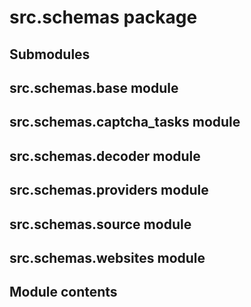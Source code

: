 # src.schemas package

## Submodules

## src.schemas.base module

## src.schemas.captcha_tasks module

## src.schemas.decoder module

## src.schemas.providers module

## src.schemas.source module

## src.schemas.websites module

## Module contents
